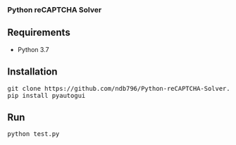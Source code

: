 ### Python reCAPTCHA Solver

## Requirements
* Python 3.7

## Installation
<pre>
git clone https://github.com/ndb796/Python-reCAPTCHA-Solver.git
pip install pyautogui
</pre>

## Run
<pre>
python test.py
</pre>
